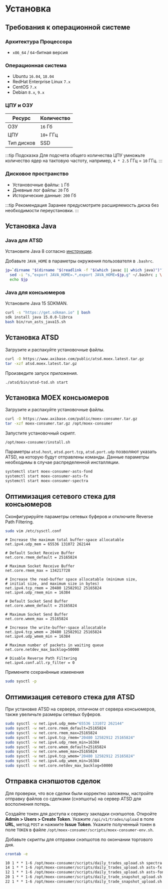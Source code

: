 # Установка

## Требования к операционной системе

### Архитектура Процессора

* `x86_64` / `64`-битная версия

### Операционная система

* Ubuntu `16.04`, `18.04`
* RedHat Enterprise Linux `7.x`
* CentOS `7.x`
* Debian `8.x`, `9.x`

### ЦПУ и ОЗУ

| Ресурс | Количество
| --- | :--- |
| ОЗУ | `16` Гб |
| ЦПУ | `10+` ГГц |
| Тип дисков | SSD |

:::tip Подсказка
Для подсчета общего количества ЦПУ умножьте количество ядер на тактовую частоту, например, `4 * 2.5` ГГц = `10` ГГц.
:::

### Дисковое пространство

* Установочные файлы: `1` Гб
* Дневные лог файлы: `20` Гб
* Исторические данные: `200` Гб

:::tip Рекомендация
Заранее предусмотрите расширяемость диска без необходимости переустановки.
:::

## Установка Java

### Java для ATSD

Установите Java 8 согласно [инструкции](../../administration/migration/install-java-8.md).

Добавьте `JAVA_HOME` в параметры окружения пользователя в `.bashrc`.

```sh
jp=`dirname "$(dirname "$(readlink -f "$(which javac || which java)")")"`; \
  sed -i "s,^export JAVA_HOME=.*,export JAVA_HOME=$jp,g" ~/.bashrc ; \
  echo $jp
```

### Java для консьюмеров

Установите Java 15 SDKMAN.

```sh
curl -s "https://get.sdkman.io" | bash
sdk install java 15.0.0-librca
bash bin/run_asts_java15.sh
```

## Установка ATSD

Загрузите и распакуйте установочные файлы.

```bash
curl -O https://www.axibase.com/public/atsd.moex.latest.tar.gz
tar -xzf atsd.moex.latest.tar.gz
```

Произведите запуск приложения.

```
./atsd/bin/atsd-tsd.sh start
```

## Установка MOEX консьюмеров

Загрузите и распакуйте установочные файлы.

```bash
curl -O https://www.axibase.com/public/moex-consumer.tar.gz
tar -xzf moex-consumer.tar.gz /opt/moex-consumer
```

Запустите установочный скрипт.

```
/opt/moex-consumer/install.sh
```

Параметры `atsd.host`, `atsd.port.tcp`, `atsd.port.udp` позволяют указать ATSD, на которую будут отправлены команды. Данные параметры необходимы в случае распределенной инсталляции.

```bash
systemctl start moex-consumer-asts-fond
systemctl start moex-consumer-asts-fx
systemctl start moex-consumer-spectra
```

## Оптимизация сетевого стека для консьюмеров

Сконфигурируйте параметры сетевых буферов и отключите Reverse Path Filtering.

```bash
sudo vim /etc/sysctl.conf
```

```text
# Increase the maximum total buffer-space allocatable
net.ipv4.udp_mem = 65536 131072 262144

# Default Socket Receive Buffer
net.core.rmem_default = 25165824

# Maximum Socket Receive Buffer
net.core.rmem_max = 134217728

# Increase the read-buffer space allocatable (minimum size,
# initial size, and maximum size in bytes)
net.ipv4.tcp_rmem = 20480 12582912 25165824
net.ipv4.udp_rmem_min = 16384

# Default Socket Send Buffer
net.core.wmem_default = 25165824

# Maximum Socket Send Buffer
net.core.wmem_max = 25165824

# Increase the write-buffer-space allocatable
net.ipv4.tcp_wmem = 20480 12582912 25165824
net.ipv4.udp_wmem_min = 16384

# Maximum number of packets in waiting queue
net.core.netdev_max_backlog=50000

# Disable Reverse Path Filtering
net.ipv4.conf.all.rp_filter = 0
```

Примените сохранённые изменения

```bash
sudo sysctl -p
```

## Оптимизация сетевого стека для ATSD

При установке ATSD на сервере, отличном от сервера консьюмеров, также увеличьте размеры сетевых буферов.

```sh
sudo sysctl -w net.ipv4.udp_mem="65536 131072 262144"
sudo sysctl -w net.core.rmem_default=25165824
sudo sysctl -w net.core.rmem_max=25165824
sudo sysctl -w net.ipv4.tcp_rmem="20480 12582912 25165824"
sudo sysctl -w net.ipv4.udp_rmem_min=16384
sudo sysctl -w net.core.wmem_default=25165824
sudo sysctl -w net.core.wmem_max=25165824
sudo sysctl -w net.ipv4.tcp_wmem="20480 12582912 25165824"
sudo sysctl -w net.ipv4.udp_wmem_min=16384
sudo sysctl -w net.core.netdev_max_backlog=50000
```

## Отправка снэпшотов сделок

Для проверки, что все сделки были корректно заложены, настройте отправку файлов со сделками (снэпшоты) на сервер ATSD для восполнения потерь.

Создайте токен для доступа к сервису закладки снэпшотов. Откройте **Admin > Users > Create Token**.
Укажите `/api/v1/trades/upload` в поле **URL**, метод `POST` и нажмите **Issue Token**.
Укажите полученный токен в поле `TOKEN` в файле `/opt/moex-consumer/scripts/moex-consumer-env.sh`.

Добавьте скрипты для отправки снэпшотов по окончании торгового дня.

```sh
crontab -e
```

```txt
10 1 * * 1-6 /opt/moex-consumer/scripts/daily_trades_upload.sh spectra
14 1 * * 1-6 /opt/moex-consumer/scripts/daily_trades_upload.sh asts-fx
12 1 * * 1-6 /opt/moex-consumer/scripts/daily_trades_upload.sh asts-fond
20 1 * * 1-6 /opt/moex-consumer/scripts/daily_trade_snapshot_upload.sh asts-fx
22 1 * * 1-6 /opt/moex-consumer/scripts/daily_trade_snapshot_upload.sh asts-fond
```